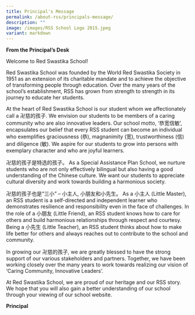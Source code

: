 ```yaml
---
title: Principal's Message
permalink: /about-rss/principals-message/
description: ""
image: /images/RSS School Logo 2015.jpeg
variant: markdown
---
```

**From the Principal’s Desk**

Welcome to Red Swastika School!

Red Swastika School was founded by the World Red Swastika Society in 1951 as an extension of its charitable mandate and to achieve the objective of transforming people through education. Over the many years of the school’s establishment, RSS has grown from strength to strength in its journey to educate her students.

At the heart of Red Swastika School is our student whom we affectionately call a 卍慈的孩子. We envision our students to be members of a caring community who are also innovative leaders. Our school motto, ‘恭宽信敏’, encapsulates our belief that every RSS student can become an individual who exemplifies graciousness (恭), magnanimity (宽), trustworthiness (信) and diligence (敏). We aspire for our students to grow into persons with exemplary character and who are joyful learners.

卍慈的孩子是特选的孩子。 As a Special Assistance Plan School, we nurture students who are not only effectively bilingual but also having a good understanding of the Chinese culture. We want our students to appreciate cultural diversity and work towards building a harmonious society.

卍慈的孩子也是“三小” – 小主人, 小朋友和小先生。 As a 小主人 (Little Master), an RSS student is a self-directed and independent learner who demonstrates resilience and responsibility even in the face of challenges. In the role of a 小朋友 (Little Friend), an RSS student knows how to care for others and build harmonious relationships through respect and courtesy. Being a 小先生 (Little Teacher), an RSS student thinks about how to make life better for others and always reaches out to contribute to the school and community.

In growing our 卍慈的孩子, we are greatly blessed to have the strong support of our various stakeholders and partners. Together, we have been working closely over the many years to work towards realizing our vision of ‘Caring Community, Innovative Leaders’.

At Red Swastika School, we are proud of our heritage and our RSS story. We hope that you will also gain a better understanding of our school through your viewing of our school website.

**Principal**